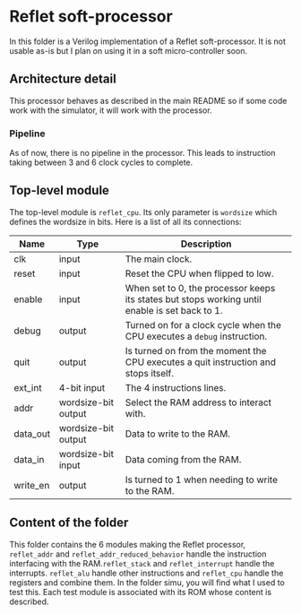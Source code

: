# Reflet soft-processor
In this folder is a Verilog implementation of a Reflet soft-processor. It is not usable as-is but I plan on using it in a soft micro-controller soon.

## Architecture detail
This processor behaves as described in the main README so if some code work with the simulator, it will work with the processor.

### Pipeline
As of now, there is no pipeline in the processor. This leads to instruction taking between 3 and 6 clock cycles to complete.

## Top-level module
The top-level module is `reflet_cpu`.  Its only parameter is `wordsize` which defines the wordsize in bits.
Here is a list of all its connections:

|Name |Type   |Description|
|------|------|-------|
|clk     |input|The main clock.|
|reset |input|Reset the CPU when flipped to low.|
|enable|input|When set to 0, the processor keeps its states but stops working until enable is set back to 1.|
|debug|output|Turned on for a clock cycle when the CPU executes a `debug` instruction.|
|quit|output|Is turned on from the moment the CPU executes a quit instruction and stops itself.|
|ext\_int| 4-bit input | The 4 instructions lines.|
|addr| wordsize-bit output|Select the RAM address to interact with.|
|data\_out|wordsize-bit output|Data to write to the RAM.|
|data\_in|wordsize-bit input|Data coming from the RAM.|
|write\_en|output|Is turned to 1 when needing to write to the RAM.|

## Content of the folder
This folder contains the 6 modules making the Reflet processor, `reflet_addr` and `reflet_addr_reduced_behavior` handle the instruction interfacing with the RAM.`reflet_stack` and `reflet_interrupt` handle the interrupts. `reflet_alu` handle other instructions and `reflet_cpu` handle the registers and combine them.  In the folder simu, you will find what I used to test this. Each test module is associated with its ROM whose content is described.

